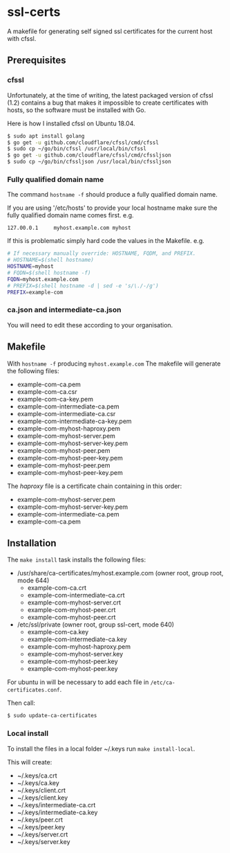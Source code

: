 # ssl-certs

A makefile for generating self signed ssl certificates for the current host with cfssl.

## Prerequisites

### cfssl

Unfortunately, at the time of writing, the latest packaged version of cfssl
(1.2) contains a bug that makes it impossible to create certificates with
hosts, so the software must be installed with Go.

Here is how I installed cfssl on Ubuntu 18.04.

```bash
$ sudo apt install golang
$ go get -u github.com/cloudflare/cfssl/cmd/cfssl
$ sudo cp ~/go/bin/cfssl /usr/local/bin/cfssl
$ go get -u github.com/cloudflare/cfssl/cmd/cfssljson
$ sudo cp ~/go/bin/cfssljson /usr/local/bin/cfssljson
```

### Fully qualified domain name

The command `hostname -f` should produce a fully qualified domain name.

If you are using '/etc/hosts' to provide your local hostname make sure the fully
qualified domain name comes first. e.g.

```
127.00.0.1     myhost.example.com myhost
```

If this is problematic simply hard code  the values in the Makefile. e.g.

```bash
# If necessary manually override: HOSTNAME, FQDM, and PREFIX.
# HOSTNAME=$(shell hostname)
HOSTNAME=myhost
# FQDN=$(shell hostname -f)
FQDN=myhost.example.com
# PREFIX=$(shell hostname -d | sed -e 's/\./-/g')
PREFIX=example-com
```

### ca.json and intermediate-ca.json

You will need to edit these according to your organisation.

## Makefile

With `hostname -f` producing `myhost.example.com` The makefile will generate the following files:

* example-com-ca.pem
* example-com-ca.csr
* example-com-ca-key.pem
* example-com-intermediate-ca.pem
* example-com-intermediate-ca.csr
* example-com-intermediate-ca-key.pem
* example-com-myhost-haproxy.pem
* example-com-myhost-server.pem
* example-com-myhost-server-key.pem
* example-com-myhost-peer.pem
* example-com-myhost-peer-key.pem
* example-com-myhost-peer.pem
* example-com-myhost-peer-key.pem

The *haproxy* file is a certificate chain containing in this order:

* example-com-myhost-server.pem
* example-com-myhost-server-key.pem
* example-com-intermediate-ca.pem
* example-com-ca.pem

## Installation

The `make install` task installs the following files:

* /usr/share/ca-certificates/myhost.example.com (owner root, group root, mode 644)
    * example-com-ca.crt
    * example-com-intermediate-ca.crt
    * example-com-myhost-server.crt
    * example-com-myhost-peer.crt
    * example-com-myhost-peer.crt
* /etc/ssl/private (owner root, group ssl-cert, mode 640)
    * example-com-ca.key
    * example-com-intermediate-ca.key
    * example-com-myhost-haproxy.pem
    * example-com-myhost-server.key
    * example-com-myhost-peer.key
    * example-com-myhost-peer.key

For ubuntu in will be necessary to add each file in `/etc/ca-certificates.conf`.

Then call:

```bash
$ sudo update-ca-certificates
```

### Local install

To install the files in a local folder ~/.keys run `make install-local`.

This will create:

* ~/.keys/ca.crt
* ~/.keys/ca.key
* ~/.keys/client.crt
* ~/.keys/client.key
* ~/.keys/intermediate-ca.crt
* ~/.keys/intermediate-ca.key
* ~/.keys/peer.crt
* ~/.keys/peer.key
* ~/.keys/server.crt
* ~/.keys/server.key
